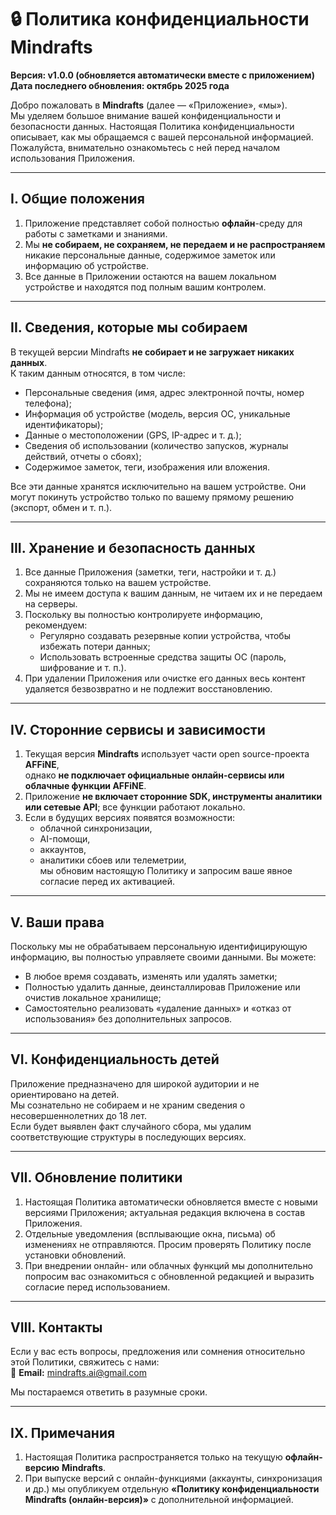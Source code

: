 # 🔒 Политика конфиденциальности Mindrafts

**Версия: v1.0.0 (обновляется автоматически вместе с приложением)**  
**Дата последнего обновления: октябрь 2025 года**

Добро пожаловать в **Mindrafts** (далее — «Приложение», «мы»).  
Мы уделяем большое внимание вашей конфиденциальности и безопасности данных. Настоящая Политика конфиденциальности описывает, как мы обращаемся с вашей персональной информацией.  
Пожалуйста, внимательно ознакомьтесь с ней перед началом использования Приложения.

---

## I. Общие положения

1. Приложение представляет собой полностью **офлайн**-среду для работы с заметками и знаниями.
2. Мы **не собираем, не сохраняем, не передаем и не распространяем** никакие персональные данные, содержимое заметок или информацию об устройстве.
3. Все данные в Приложении остаются на вашем локальном устройстве и находятся под полным вашим контролем.

---

## II. Сведения, которые мы собираем

В текущей версии Mindrafts **не собирает и не загружает никаких данных**.  
К таким данным относятся, в том числе:

- Персональные сведения (имя, адрес электронной почты, номер телефона);
- Информация об устройстве (модель, версия ОС, уникальные идентификаторы);
- Данные о местоположении (GPS, IP-адрес и т. д.);
- Сведения об использовании (количество запусков, журналы действий, отчеты о сбоях);
- Содержимое заметок, теги, изображения или вложения.

Все эти данные хранятся исключительно на вашем устройстве. Они могут покинуть устройство только по вашему прямому решению (экспорт, обмен и т. п.).

---

## III. Хранение и безопасность данных

1. Все данные Приложения (заметки, теги, настройки и т. д.) сохраняются только на вашем устройстве.
2. Мы не имеем доступа к вашим данным, не читаем их и не передаем на серверы.
3. Поскольку вы полностью контролируете информацию, рекомендуем:
   - Регулярно создавать резервные копии устройства, чтобы избежать потери данных;
   - Использовать встроенные средства защиты ОС (пароль, шифрование и т. п.).
4. При удалении Приложения или очистке его данных весь контент удаляется безвозвратно и не подлежит восстановлению.

---

## IV. Сторонние сервисы и зависимости

1. Текущая версия **Mindrafts** использует части open source-проекта **AFFiNE**,  
   однако **не подключает официальные онлайн-сервисы или облачные функции AFFiNE**.
2. Приложение **не включает сторонние SDK, инструменты аналитики или сетевые API**; все функции работают локально.
3. Если в будущих версиях появятся возможности:
   - облачной синхронизации,
   - AI-помощи,
   - аккаунтов,
   - аналитики сбоев или телеметрии,  
   мы обновим настоящую Политику и запросим ваше явное согласие перед их активацией.

---

## V. Ваши права

Поскольку мы не обрабатываем персональную идентифицирующую информацию, вы полностью управляете своими данными. Вы можете:

- В любое время создавать, изменять или удалять заметки;
- Полностью удалить данные, деинсталлировав Приложение или очистив локальное хранилище;
- Самостоятельно реализовать «удаление данных» и «отказ от использования» без дополнительных запросов.

---

## VI. Конфиденциальность детей

Приложение предназначено для широкой аудитории и не ориентировано на детей.  
Мы сознательно не собираем и не храним сведения о несовершеннолетних до 18 лет.  
Если будет выявлен факт случайного сбора, мы удалим соответствующие структуры в последующих версиях.

---

## VII. Обновление политики

1. Настоящая Политика автоматически обновляется вместе с новыми версиями Приложения; актуальная редакция включена в состав Приложения.
2. Отдельные уведомления (всплывающие окна, письма) об изменениях не отправляются. Просим проверять Политику после установки обновлений.
3. При внедрении онлайн- или облачных функций мы дополнительно попросим вас ознакомиться с обновленной редакцией и выразить согласие перед использованием.

---

## VIII. Контакты

Если у вас есть вопросы, предложения или сомнения относительно этой Политики, свяжитесь с нами:  
📧 **Email:** mindrafts.ai@gmail.com

Мы постараемся ответить в разумные сроки.

---

## IX. Примечания

1. Настоящая Политика распространяется только на текущую **офлайн-версию** **Mindrafts**.
2. При выпуске версий с онлайн-функциями (аккаунты, синхронизация и др.) мы опубликуем отдельную **«Политику конфиденциальности Mindrafts (онлайн-версия)»** с дополнительной информацией.
